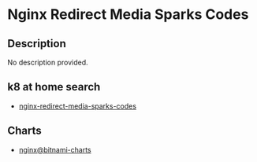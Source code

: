 # Nginx Redirect Media Sparks Codes

## Description

No description provided.

## k8 at home search

- [nginx-redirect-media-sparks-codes](https://nanne.dev/k8s-at-home-search/#/nginx-redirect-media-sparks-codes)

## Charts

- [nginx@bitnami-charts](https://charts.bitnami.com/bitnami/)
